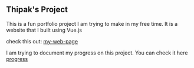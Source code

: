 ## Thipak's Project

This is a fun portfolio project I am trying to make in my free time. It is a website that I built using Vue.js

check this out: [my-web-page][web-page-link]

I am trying to document my progress on this project.
You can check it here  [progress][progress-link]


[web-page-link]:https://thipak.github.io/
[progress-link]:https://github.com/thipak/thipak.github.io/blob/master/PROGRESS.md